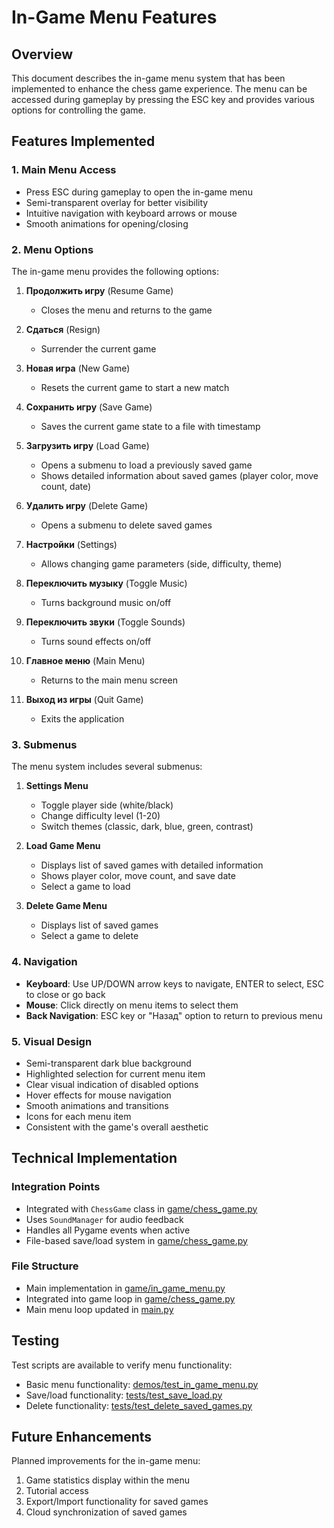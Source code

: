 # In-Game Menu Features

## Overview
This document describes the in-game menu system that has been implemented to enhance the chess game experience. The menu can be accessed during gameplay by pressing the ESC key and provides various options for controlling the game.

## Features Implemented

### 1. Main Menu Access
- Press ESC during gameplay to open the in-game menu
- Semi-transparent overlay for better visibility
- Intuitive navigation with keyboard arrows or mouse
- Smooth animations for opening/closing

### 2. Menu Options
The in-game menu provides the following options:

1. **Продолжить игру** (Resume Game)
   - Closes the menu and returns to the game

2. **Сдаться** (Resign)
   - Surrender the current game

3. **Новая игра** (New Game)
   - Resets the current game to start a new match

4. **Сохранить игру** (Save Game)
   - Saves the current game state to a file with timestamp

5. **Загрузить игру** (Load Game)
   - Opens a submenu to load a previously saved game
   - Shows detailed information about saved games (player color, move count, date)

6. **Удалить игру** (Delete Game)
   - Opens a submenu to delete saved games

7. **Настройки** (Settings)
   - Allows changing game parameters (side, difficulty, theme)

8. **Переключить музыку** (Toggle Music)
   - Turns background music on/off

9. **Переключить звуки** (Toggle Sounds)
   - Turns sound effects on/off

10. **Главное меню** (Main Menu)
    - Returns to the main menu screen

11. **Выход из игры** (Quit Game)
    - Exits the application

### 3. Submenus
The menu system includes several submenus:

1. **Settings Menu**
   - Toggle player side (white/black)
   - Change difficulty level (1-20)
   - Switch themes (classic, dark, blue, green, contrast)

2. **Load Game Menu**
   - Displays list of saved games with detailed information
   - Shows player color, move count, and save date
   - Select a game to load

3. **Delete Game Menu**
   - Displays list of saved games
   - Select a game to delete

### 4. Navigation
- **Keyboard**: Use UP/DOWN arrow keys to navigate, ENTER to select, ESC to close or go back
- **Mouse**: Click directly on menu items to select them
- **Back Navigation**: ESC key or "Назад" option to return to previous menu

### 5. Visual Design
- Semi-transparent dark blue background
- Highlighted selection for current menu item
- Clear visual indication of disabled options
- Hover effects for mouse navigation
- Smooth animations and transitions
- Icons for each menu item
- Consistent with the game's overall aesthetic

## Technical Implementation

### Integration Points
- Integrated with `ChessGame` class in [game/chess_game.py](file://c:\Users\maksi\OneDrive\Documents\GitHub\maestro7it_education\python\solution_tasks\chess_stockfish\game\chess_game.py)
- Uses `SoundManager` for audio feedback
- Handles all Pygame events when active
- File-based save/load system in [game/chess_game.py](file://c:\Users\maksi\OneDrive\Documents\GitHub\maestro7it_education\python\solution_tasks\chess_stockfish\game\chess_game.py)

### File Structure
- Main implementation in [game/in_game_menu.py](file://c:\Users\maksi\OneDrive\Documents\GitHub\maestro7it_education\python\solution_tasks\chess_stockfish\game\in_game_menu.py)
- Integrated into game loop in [game/chess_game.py](file://c:\Users\maksi\OneDrive\Documents\GitHub\maestro7it_education\python\solution_tasks\chess_stockfish\game\chess_game.py)
- Main menu loop updated in [main.py](file://c:\Users\maksi\OneDrive\Documents\GitHub\maestro7it_education\python\solution_tasks\chess_stockfish\main.py)

## Testing
Test scripts are available to verify menu functionality:
- Basic menu functionality: [demos/test_in_game_menu.py](file://c:\Users\maksi\OneDrive\Documents\GitHub\maestro7it_education\python\solution_tasks\chess_stockfish\demos\test_in_game_menu.py)
- Save/load functionality: [tests/test_save_load.py](file://c:\Users\maksi\OneDrive\Documents\GitHub\maestro7it_education\python\solution_tasks\chess_stockfish\tests\test_save_load.py)
- Delete functionality: [tests/test_delete_saved_games.py](file://c:\Users\maksi\OneDrive\Documents\GitHub\maestro7it_education\python\solution_tasks\chess_stockfish\tests\test_delete_saved_games.py)

## Future Enhancements
Planned improvements for the in-game menu:
1. Game statistics display within the menu
2. Tutorial access
3. Export/Import functionality for saved games
4. Cloud synchronization of saved games